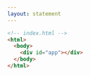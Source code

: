 ```yaml
---
layout: statement
---
```


```html {all|4}
<!-- index.html -->
<html>
  <body>
    <div id="app"></div>
  </body>
</html>
```

<style>
code {
  @apply text-2xl !important;
}
</style>
